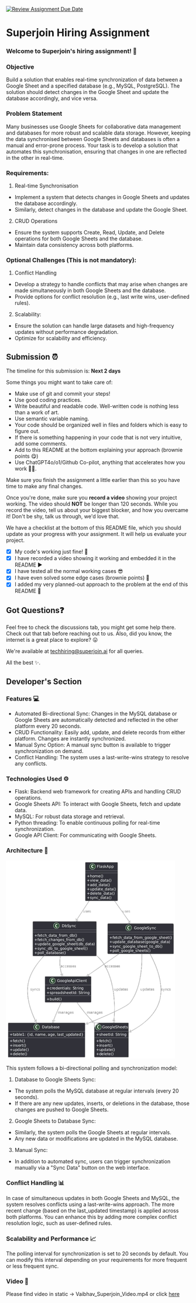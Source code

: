 [![Review Assignment Due Date](https://classroom.github.com/assets/deadline-readme-button-22041afd0340ce965d47ae6ef1cefeee28c7c493a6346c4f15d667ab976d596c.svg)](https://classroom.github.com/a/AHFn7Vbn)
# Superjoin Hiring Assignment

### Welcome to Superjoin's hiring assignment! 🚀

### Objective
Build a solution that enables real-time synchronization of data between a Google Sheet and a specified database (e.g., MySQL, PostgreSQL). The solution should detect changes in the Google Sheet and update the database accordingly, and vice versa.

### Problem Statement
Many businesses use Google Sheets for collaborative data management and databases for more robust and scalable data storage. However, keeping the data synchronised between Google Sheets and databases is often a manual and error-prone process. Your task is to develop a solution that automates this synchronisation, ensuring that changes in one are reflected in the other in real-time.

### Requirements:
1. Real-time Synchronisation
  - Implement a system that detects changes in Google Sheets and updates the database accordingly.
   - Similarly, detect changes in the database and update the Google Sheet.
  2.	CRUD Operations
   - Ensure the system supports Create, Read, Update, and Delete operations for both Google Sheets and the database.
   - Maintain data consistency across both platforms.
   
### Optional Challenges (This is not mandatory):
1. Conflict Handling
- Develop a strategy to handle conflicts that may arise when changes are made simultaneously in both Google Sheets and the database.
- Provide options for conflict resolution (e.g., last write wins, user-defined rules).
    
2. Scalability: 	
- Ensure the solution can handle large datasets and high-frequency updates without performance degradation.
- Optimize for scalability and efficiency.

## Submission ⏰
The timeline for this submission is: **Next 2 days**

Some things you might want to take care of:
- Make use of git and commit your steps!
- Use good coding practices.
- Write beautiful and readable code. Well-written code is nothing less than a work of art.
- Use semantic variable naming.
- Your code should be organized well in files and folders which is easy to figure out.
- If there is something happening in your code that is not very intuitive, add some comments.
- Add to this README at the bottom explaining your approach (brownie points 😋)
- Use ChatGPT4o/o1/Github Co-pilot, anything that accelerates how you work 💪🏽. 

Make sure you finish the assignment a little earlier than this so you have time to make any final changes.

Once you're done, make sure you **record a video** showing your project working. The video should **NOT** be longer than 120 seconds. While you record the video, tell us about your biggest blocker, and how you overcame it! Don't be shy, talk us through, we'd love that.

We have a checklist at the bottom of this README file, which you should update as your progress with your assignment. It will help us evaluate your project.

- [x] My code's working just fine! 🥳
- [x] I have recorded a video showing it working and embedded it in the README ▶️
- [x] I have tested all the normal working cases 😎
- [x] I have even solved some edge cases (brownie points) 💪
- [x] I added my very planned-out approach to the problem at the end of this README 📜

## Got Questions❓
Feel free to check the discussions tab, you might get some help there. Check out that tab before reaching out to us. Also, did you know, the internet is a great place to explore? 😛

We're available at techhiring@superjoin.ai for all queries. 

All the best ✨.

## Developer's Section
### Features 💻
- Automated Bi-directional Sync: Changes in the MySQL database or Google Sheets are automatically detected and reflected in the other platform every 20 seconds.
- CRUD Functionality: Easily add, update, and delete records from either platform. Changes are instantly synchronized.
- Manual Sync Option: A manual sync button is available to trigger synchronization on demand.
- Conflict Handling: The system uses a last-write-wins strategy to resolve any conflicts.

### Technologies Used ⚙️
- Flask: Backend web framework for creating APIs and handling CRUD operations.
- Google Sheets API: To interact with Google Sheets, fetch and update data.
- MySQL: For robust data storage and retrieval.
- Python threading: To enable continuous polling for real-time synchronization.
- Google API Client: For communicating with Google Sheets.

### Architecture 🔧
![Architecture](https://github.com/StackItHQ/pes-vaibhavprashanth/blob/main/static/Arcitecture_nobg_darkmode.png)

This system follows a bi-directional polling and synchronization model:
1. Database to Google Sheets Sync:
- The system polls the MySQL database at regular intervals (every 20 seconds).
- If there are any new updates, inserts, or deletions in the database, those changes are pushed to Google Sheets.
2. Google Sheets to Database Sync:
- Similarly, the system polls the Google Sheets at regular intervals.
- Any new data or modifications are updated in the MySQL database.
3. Manual Sync:
- In addition to automated sync, users can trigger synchronization manually via a "Sync Data" button on the web interface.

### Conflict Handling 📊
In case of simultaneous updates in both Google Sheets and MySQL, the system resolves conflicts using a last-write-wins approach. The more recent change (based on the last_updated timestamp) is applied across both platforms. You can enhance this by adding more complex conflict resolution logic, such as user-defined rules.

### Scalability and Performance 📈
The polling interval for synchronization is set to 20 seconds by default. You can modify this interval depending on your requirements for more frequent or less frequent sync.

### Video 🎥
Please find video in static -> Vaibhav_Superjoin_Video.mp4 or click [here](https://github.com/StackItHQ/pes-vaibhavprashanth/blob/main/static/Vaibhav_Superjoin_Video.mp4)
